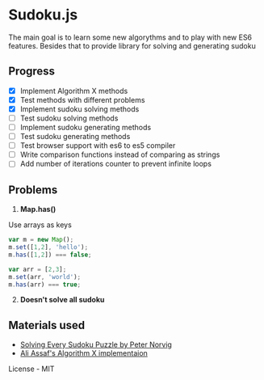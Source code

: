 # Sudoku.js

The main goal is to learn some new algorythms and to play with new ES6 features. Besides that to provide library for solving and generating sudoku

## Progress

- [x] Implement Algorithm X methods
- [x] Test methods with different problems
- [x] Implement sudoku solving methods
- [ ] Test sudoku solving methods
- [ ] Implement sudoku generating methods
- [ ] Test sudoku generating methods
- [ ] Test browser support with es6 to es5 compiler
- [ ] Write comparison functions instead of comparing as strings
- [ ] Add number of iterations counter to prevent infinite loops

## Problems

1. **Map.has()**

  Use arrays as keys
  ```javascript
  var m = new Map();
  m.set([1,2], 'hello');
  m.has([1,2]) === false;

  var arr = [2,3];
  m.set(arr, 'world');
  m.has(arr) === true;
  ```

2. **Doesn't solve all sudoku**

## Materials used

* [Solving Every Sudoku Puzzle by Peter Norvig](http://norvig.com/sudoku.html)
* [Ali Assaf's Algorithm X implementaion](http://www.cs.mcgill.ca/~aassaf9/python/algorithm_x.html)

License - MIT
